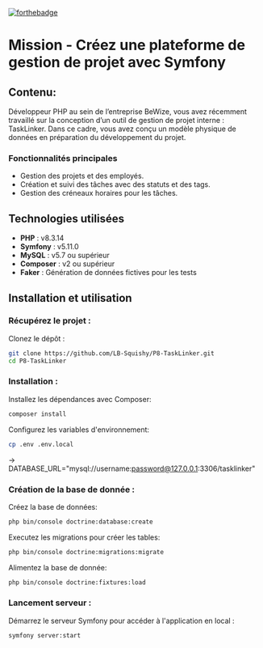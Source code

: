 [![forthebadge](https://forthebadge.com/images/badges/powered-by-coffee.svg)](https://forthebadge.com)

# Mission - Créez une plateforme de gestion de projet avec Symfony

## Contenu:

Développeur PHP au sein de l’entreprise BeWize, vous avez récemment travaillé sur la conception d’un outil de gestion de projet interne : TaskLinker. Dans ce cadre, vous avez conçu un modèle physique de données en préparation du développement du projet.

### Fonctionnalités principales

-   Gestion des projets et des employés.
-   Création et suivi des tâches avec des statuts et des tags.
-   Gestion des créneaux horaires pour les tâches.

## Technologies utilisées

-   **PHP** : v8.3.14
-   **Symfony** : v5.11.0
-   **MySQL** : v5.7 ou supérieur
-   **Composer** : v2 ou supérieur
-   **Faker** : Génération de données fictives pour les tests

## Installation et utilisation

### Récupérez le projet :

Clonez le dépôt :

```bash
git clone https://github.com/LB-Squishy/P8-TaskLinker.git
cd P8-TaskLinker
```

### Installation :

Installez les dépendances avec Composer:

```bash
composer install
```

Configurez les variables d'environnement:

```bash
cp .env .env.local
```

-> DATABASE_URL="mysql://username:password@127.0.0.1:3306/tasklinker"

### Création de la base de donnée :

Créez la base de données:

```bash
php bin/console doctrine:database:create
```

Executez les migrations pour créer les tables:

```bash
php bin/console doctrine:migrations:migrate
```

Alimentez la base de donnée:

```bash
php bin/console doctrine:fixtures:load
```

### Lancement serveur :

Démarrez le serveur Symfony pour accéder à l'application en local :

```bash
symfony server:start
```
